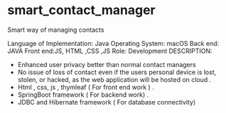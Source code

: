 # smart_contact_manager
Smart way of managing contacts</n>


Language of Implementation: Java </n>
Operating System: macOS</n>
Back end: JAVA</n>
Front end:JS, HTML ,CSS ,JS</n>
Role: Development</n>
DESCRIPTION:</n>
* Enhanced user privacy better than normal contact managers
* No issue of loss of contact even if the users personal device is lost, stolen, or hacked, as
  the web application will be hosted on cloud .
* Html , css, js , thymleaf ( For front end work ) .
* SpringBoot framework ( For backend work) .
* JDBC and Hibernate framework ( For database connectivity)

